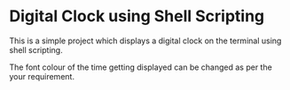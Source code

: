 # Digital Clock using Shell Scripting

This is a simple project which displays a digital clock on the terminal using shell scripting.

The font colour of the time getting displayed can be changed as per the your requirement.
